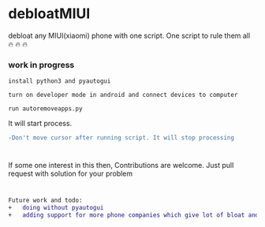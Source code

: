 # debloatMIUI
debloat any MIUI(xiaomi) phone with one script. One script to rule them all :fire:	:fire:	:fire:	

### work in progress

```install python3 and pyautogui```

```turn on developer mode in android and connect devices to computer```

```run autoremoveapps.py```


It will start process. 
```diff
-Don't move cursor after running script. It will stop processing
```
#
If some one interest in  this then, Contributions are welcome. Just pull request with solution for your problem
#
```diff
Future work and todo:
+	doing without pyautogui
+	adding support for more phone companies which give lot of bloat and rule them all
```
